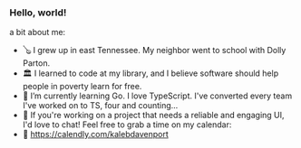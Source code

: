 ### Hello, world!

<!--
**kalebjdavenport/kalebjdavenport** is a ✨ _special_ ✨ repository because its `README.md` (this file) appears on your GitHub profile.

Here are some ideas to get you started:

-->
a bit about me:
 - 🪕 I grew up in east Tennessee. My neighbor went to school with Dolly Parton.
 - 🏛️ I learned to code at my library, and I believe software should help people in poverty learn for free.
 - 🧠 I’m currently learning Go. I love TypeScript. I've converted every team I've worked on to TS, four and counting...
 - 🚀 If you're working on a project that needs a reliable and engaging UI, I'd love to chat! Feel free to grab a time on my calendar:
 -  📆 https://calendly.com/kalebdavenport
